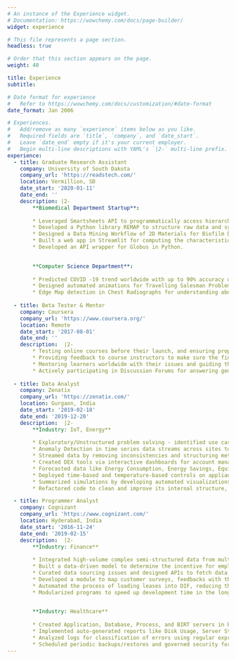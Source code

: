 ```yaml
---
# An instance of the Experience widget.
# Documentation: https://wowchemy.com/docs/page-builder/
widget: experience

# This file represents a page section.
headless: true

# Order that this section appears on the page.
weight: 40

title: Experience
subtitle:

# Date format for experience
#   Refer to https://wowchemy.com/docs/customization/#date-format
date_format: Jan 2006

# Experiences.
#   Add/remove as many `experience` items below as you like.
#   Required fields are `title`, `company`, and `date_start`.
#   Leave `date_end` empty if it's your current employer.
#   Begin multi-line descriptions with YAML's `|2-` multi-line prefix.
experience:
  - title: Graduate Research Assistant
    company: University of South Dakota
    company_url: 'https://readstech.com/'
    location: Vermillion, SD
    date_start: '2020-01-11'
    date_end: ''
    description: |2-
        **Biomedical Department Startup**:
        
        * Leveraged Smartsheets API to programmatically access hierarchical data and transformed it into interactive dashboards.
        * Developed a Python library REMAP to structure raw data and sync with the Elasticsearch indexes.
        * Designed a Data Mining Workflow of 2D Materials for Biofilm Data and Information Discovery System.
        * Built a web app in Streamlit for computing the characteristics of 2D materials using Logistic Regression and KNN clustering.
        * Developed an API wrapper for Globus in Python.
        

        **Computer Science Department**:
        
        * Predicted COVID -19 trend worldwide with up to 90% accuracy using Polynomial Regression, Cross-Validation scheme, and visualizations.
        * Designed automated animations for Travelling Salesman Problem and String Matching using Genetic Algorithms. 
        * Edge Map detection in Chest Radiographs for understanding abnormalities using Computer Vision techniques and Deep Learning models.
        
  - title: Beta Tester & Mentor 
    company: Coursera
    company_url: 'https://www.coursera.org/'
    location: Remote
    date_start: '2017-08-01'
    date_end: ''
    description:  |2-        
        * Testing online courses before their launch, and ensuring proper content including videos, audio, quizzes and assignments.
        * Providing feedback to course instructors to make sure the finished course is of high quality and free from errors. Tested 15+ courses and provided useful feedback.
        * Mentoring learners worldwide with their issues and guiding them with career track.
        * Actively participating in Discussion Forums for answering general queries and exploring new ideas.
       
  - title: Data Analyst
    company: Zenatix
    company_url: 'https://zenatix.com/'
    location: Gurgaon, India
    date_start: '2019-02-18'
    date_end: '2019-12-20'
    description:  |2-
        **Industry: IoT, Energy**
        
        * Exploratory/Unstructured problem solving - identified use cases from big-time-series for scalability across customers.
        * Anomaly Detection in time series data streams across sites to benchmark data while normalizing it against external factors for actionable insights.
        * Streamed data by removing inconsistencies and structuring metrics.
        * Created DEX tools via interactive dashboards for account managers.
        * Forecasted data like Energy Consumption, Energy Savings, Equipment Failures, Controller Health with over 95% accuracy.
        * Deployed time-based and temperature-based controls on appliances.
        * Summarized simulations by developing automated visualizations.
        * Refactored code to clean and improve its internal structure, without changing its external functionality.

  - title: Programmer Analyst
    company: Cognizant
    company_url: 'https://www.cognizant.com/'
    location: Hyderabad, India
    date_start: '2016-11-24'
    date_end: '2019-02-15'
    description:  |2-
        **Industry: Finance**
        
        * Integrated high-volume complex semi-structured data from multiple systems.
        * Built a data-driven model to determine the incentive for employees.
        * Curated data sourcing issues and designed APIs to fetch data.
        * Developed a module to map customer surveys, feedbacks with the application.
        * Automated the process of loading leases into DIF, reducing the time by 70%.
        * Modularized programs to speed up development time in the long run.

        
        **Industry: Healthcare**
        
        * Created Application, Database, Process, and BIRT servers in PROD & UAT environments for new clients using AMIs, CloudFormation, and Puppet.
        * Implemented auto-generated reports like Disk Usage, Server States, and CPU monitoring to speed up hotfixes and patching on servers by 80%.
        * Analyzed logs for classification of errors using regular expressions and defining user usage statistics across multiple servers.
        * Scheduled periodic backups/restores and governed security for user groups.Integrated high-volume complex semi-structured data from multiple systems.
---
```

